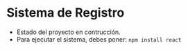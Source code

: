 <h1> Sistema de Registro </h1>

- Estado del proyecto en contrucción.
- Para ejecutar el sistema, debes poner: ```npm install react```

